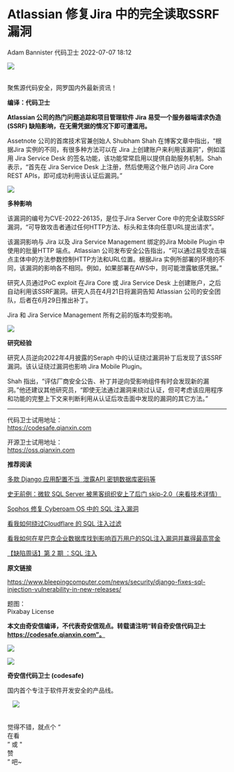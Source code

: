 #  Atlassian 修复Jira 中的完全读取SSRF漏洞   
Adam Bannister  代码卫士   2022-07-07 18:12  
  
![](https://mmbiz.qpic.cn/mmbiz_gif/Az5ZsrEic9ot90z9etZLlU7OTaPOdibteeibJMMmbwc29aJlDOmUicibIRoLdcuEQjtHQ2qjVtZBt0M5eVbYoQzlHiaw/640?wx_fmt=gif "")  
  
   
聚焦源代码安全，网罗国内外最新资讯！  
  
**编译：代码卫士**  
  
**Atlassian 公司的热门问题追踪和项目管理软件 Jira 易受一个服务器端请求伪造 (SSRF) 缺陷影响，在无需凭据的情况下即可遭滥用。**  
  
  
Assetnote 公司的首席技术官兼创始人 Shubham Shah 在博客文章中指出，“根据Jira 实例的不同，有很多种方法可以在 Jira 上创建账户来利用该漏洞”，例如滥用 Jira Service Desk 的签名功能，该功能常常启用以提供自助服务机制。Shah 表示，“首先在 Jira Service Desk 上注册，然后使用这个账户访问 Jira Core REST APIs，即可成功利用该认证后漏洞。”  
  
  
![](https://mmbiz.qpic.cn/mmbiz_gif/oBANLWYScMRAn9ibvpN9EniaJ2e72CSNLUOC6yfqRd0HoyxUTunBsicCmouH9IHEXDbOJtoFM9Gvg5fNlcs7H4J9w/640?wx_fmt=gif "")  
  
**多种影响**  
  
  
  
该漏洞的编号为CVE-2022-26135，是位于Jira Server Core 中的完全读取SSRF漏洞，“可导致攻击者通过任何HTTP方法、标头和主体向任意URL提出请求”。  
  
该漏洞影响与 Jira 以及 Jira Service Management 绑定的Jira Mobile Plugin 中使用的批量HTTP 端点。Atlassian 公司发布安全公告指出，“可以通过易受攻击端点主体中的方法参数控制HTTP方法和URL位置。根据Jira 实例所部署的环境的不同，该漏洞的影响各不相同。例如，如果部署在AWS中，则可能泄露敏感凭据。”  
  
研究人员通过PoC exploit 在Jira Core 或 Jira Service Desk 上创建账户，之后自动利用该SSRF漏洞。研究人员在4月21日将漏洞告知 Atlassian 公司的安全团队，后者在6月29日推出补丁。  
  
Jira 和 Jira Service Management 所有之前的版本均受影响。  
  
  
![](https://mmbiz.qpic.cn/mmbiz_gif/oBANLWYScMRAn9ibvpN9EniaJ2e72CSNLUOC6yfqRd0HoyxUTunBsicCmouH9IHEXDbOJtoFM9Gvg5fNlcs7H4J9w/640?wx_fmt=gif "")  
  
**研究经验**  
  
  
  
研究人员逆向2022年4月披露的Seraph 中的认证绕过漏洞补丁后发现了该SSRF漏洞。该认证绕过漏洞也影响 Jira Mobile Plugin。  
  
Shah 指出，“评估厂商安全公告、补丁并逆向受影响组件有时会发现新的漏洞。”他还建议其他研究员，“即使无法通过漏洞来绕过认证，但可考虑该应用程序和功能的完整上下文来判断利用从认证后攻击面中发现的漏洞的其它方法。”  
  
****  
  
代码卫士试用地址：  
https://codesafe.qianxin.com  
  
开源卫士试用地址：  
https://oss.qianxin.com  
  
  
  
  
  
  
  
  
  
  
**推荐阅读**  
  
[多款 Django 应用配置不当  泄露API 密钥数据库密码等](http://mp.weixin.qq.com/s?__biz=MzI2NTg4OTc5Nw==&mid=2247486789&idx=2&sn=521763a8289868668f2e22b4e2850860&chksm=ea973c2fdde0b539db8142f6b3df26fd818614c29a33504e3ef1125ea66fa0e6acb96da743dd&scene=21#wechat_redirect)  
  
  
[史无前例：微软 SQL Server 被黑客组织安上了后门 skip-2.0（来看技术详情）](http://mp.weixin.qq.com/s?__biz=MzI2NTg4OTc5Nw==&mid=2247491335&idx=1&sn=a605c33af49378abcaffe800b4455c88&chksm=ea972e6ddde0a77bae4e45bd81123099bc64c3dd512767351e7e595f4010a204feb8d37c79be&scene=21#wechat_redirect)  
  
  
[Sophos 修复 Cyberoam OS 中的 SQL 注入漏洞](http://mp.weixin.qq.com/s?__biz=MzI2NTg4OTc5Nw==&mid=2247498802&idx=2&sn=f481361fa7963f4f1b2b9a57c5c54312&chksm=ea94cd58dde3444e44870fd2833121c992e9af3d635031e84e710f039940f1f713a62f5022cd&scene=21#wechat_redirect)  
  
  
[看我如何绕过Cloudflare 的 SQL 注入过滤](http://mp.weixin.qq.com/s?__biz=MzI2NTg4OTc5Nw==&mid=2247495128&idx=1&sn=f57fc6d8dfcfd3b900224c2a3dbaa0a0&chksm=ea94dcb2dde355a429a91ec3ad5d0138cac297dad4dc574638670b4b3db0d645b156bd9e712a&scene=21#wechat_redirect)  
  
  
[看我如何在星巴克企业数据库找到影响百万用户的SQL注入漏洞并赢得最高赏金](http://mp.weixin.qq.com/s?__biz=MzI2NTg4OTc5Nw==&mid=2247490560&idx=1&sn=81bc1c1eca2b458a2b36fd9cca464494&chksm=ea972d6adde0a47cd27c52a5b418db612277245287d2d1484dce61a7353abc4452927f2f7f39&scene=21#wechat_redirect)  
  
  
[【缺陷周话】第 2 期 ：SQL 注入](http://mp.weixin.qq.com/s?__biz=MzI2NTg4OTc5Nw==&mid=2247488076&idx=1&sn=3101e6e5a7285c7f71a5f04e78f90709&chksm=ea972326dde0aa30ce0137e0996a536f51e6e2d23eb2a31aac3cdb47c342ff9672baf8699a1b&scene=21#wechat_redirect)  
  
  
  
  
  
**原文链接**  
  
https://www.bleepingcomputer.com/news/security/django-fixes-sql-injection-vulnerability-in-new-releases/  
  
  
题图：  
Pixabay License  
  
  
  
**本文由奇安信编译，不代表奇安信观点。转载请注明“转自奇安信代码卫士 https://codesafe.qianxin.com”。**  
  
  
  
  
![](https://mmbiz.qpic.cn/mmbiz_jpg/oBANLWYScMSf7nNLWrJL6dkJp7RB8Kl4zxU9ibnQjuvo4VoZ5ic9Q91K3WshWzqEybcroVEOQpgYfx1uYgwJhlFQ/640?wx_fmt=jpeg "")  
  
![](https://mmbiz.qpic.cn/mmbiz_jpg/oBANLWYScMSN5sfviaCuvYQccJZlrr64sRlvcbdWjDic9mPQ8mBBFDCKP6VibiaNE1kDVuoIOiaIVRoTjSsSftGC8gw/640?wx_fmt=jpeg "")  
  
**奇安信代码卫士 (codesafe)**  
  
国内首个专注于软件开发安全的产品线。  
  
   ![](https://mmbiz.qpic.cn/mmbiz_gif/oBANLWYScMQ5iciaeKS21icDIWSVd0M9zEhicFK0rbCJOrgpc09iaH6nvqvsIdckDfxH2K4tu9CvPJgSf7XhGHJwVyQ/640?wx_fmt=gif "")  
  
   
觉得不错，就点个 “  
在看  
” 或 "  
赞  
” 吧~  
